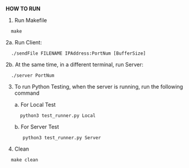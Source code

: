 **HOW TO RUN**


1. Run Makefile

```
  make
```

2a. Run Client:

```  
  ./sendFile FILENAME IPAddress:PortNum [BufferSize]
```

2b. At the same time, in a different terminal, run Server:

```
  ./server PortNum
```



3. To run Python Testing, when the server is running, run the following command
   
     a. For Local Test
     ```
       python3 test_runner.py Local
     ```
     b. For Server Test
     ```
        python3 test_runner.py Server
     ```
     

4. Clean
  ```
    make clean
  ```
